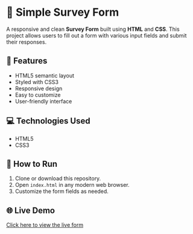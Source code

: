 # 📝 Simple Survey Form

A responsive and clean **Survey Form** built using **HTML** and **CSS**. This project allows users to fill out a form with various input fields and submit their responses.

## 🚀 Features

- HTML5 semantic layout
- Styled with CSS3
- Responsive design
- Easy to customize
- User-friendly interface

## 💻 Technologies Used

- HTML5
- CSS3

## 🔧 How to Run

1. Clone or download this repository.
2. Open `index.html` in any modern web browser.
3. Customize the form fields as needed.

## 🌐 Live Demo

[Click here to view the live form](https://suvery-form-design.netlify.app)  



